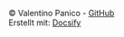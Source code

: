 &copy; Valentino Panico - [GitHub](https://github.com/ZZELAV/lernjournal)  
Erstellt mit: [Docsify](https://docsify.js.org/#/)